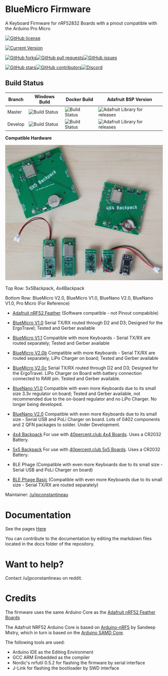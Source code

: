 # BlueMicro Firmware

A Keyboard Firmware for nRF52832 Boards with a pinout compatible with the Arduino Pro Micro

[![GitHub license](https://img.shields.io/github/license/jpconstantineau/BlueMicro_BLE.svg)](https://github.com/jpconstantineau/BlueMicro_BLE)

[![Current Version](https://img.shields.io/github/tag/jpconstantineau/BlueMicro_BLE.svg)](https://github.com/jpconstantineau/BlueMicro_BLE/tags)

[![GitHub forks](https://img.shields.io/github/forks/jpconstantineau/BlueMicro_BLE.svg)](https://github.com/jpconstantineau/BlueMicro_BLE/network)[![GitHub pull requests](https://img.shields.io/github/issues-pr/jpconstantineau/BlueMicro_BLE.svg)](https://github.com/jpconstantineau/BlueMicro_BLE)[![GitHub issues](https://img.shields.io/github/issues/jpconstantineau/BlueMicro_BLE.svg)](https://github.com/jpconstantineau/BlueMicro_BLE/issues)

[![GitHub stars](https://img.shields.io/github/stars/jpconstantineau/BlueMicro_BLE.svg)](https://github.com/jpconstantineau/BlueMicro_BLE/stargazers)[![GitHub contributors](https://img.shields.io/github/contributors/jpconstantineau/BlueMicro_BLE.svg)](https://github.com/jpconstantineau/BlueMicro_BLE/graphs/contributors)[![Discord](https://img.shields.io/discord/449593318247235589.svg)](https://discord.gg/ecnCR9P)

## Build Status
| Branch  | Windows Build  | Docker Build | Adafruit BSP Version  |
|---|---|---|---|
| Master  |  ![Build Status](http://toronto.jpconstantineau.com:8585/buildStatus/icon?job=BlueMicro_BLE%20-%20Push) | ![Build Status](http://toronto.jpconstantineau.com:8585/buildStatus/icon?job=BlueMicro_BLE-master-Docker-nrf52832)  |![Adafruit Library for releases](https://img.shields.io/github/release/adafruit/Adafruit_nRF52_Arduino.svg)  |
| Develop |![Build Status](http://toronto.jpconstantineau.com:8585/buildStatus/icon?job=BlueMicro_BLE-develop) | ![Build Status](http://toronto.jpconstantineau.com:8585/buildStatus/icon?job=BlueMicro_BLE-develop-Docker-nrf52832) | ![Adafruit Library for releases](https://img.shields.io/github/release/adafruit/Adafruit_nRF52_Arduino.svg)   |


**Compatible Hardware**  

![BlueMicro](/docs/images/BlueMicro_Hardware.jpg)

Top Row: 5x5Backpack, 4x4Backpack

Bottom Row: BlueMicro V2.0,  BlueMicro V1.0, BlueNano V2.0, BlueNano V1.0, Pro Micro (For Reference)



* [Adafruit nRF52 Feather](https://www.adafruit.com/product/3406) (Software compatible - not Pinout compabible)
* [BlueMicro V1.0](https://github.com/jpconstantineau/NRF52-Board/tree/master/EByte_E73)  Serial TX/RX routed through D2 and D3; Designed for the ErgoTravel; Tested and Gerber available
* [BlueMicro V1.1](https://github.com/jpconstantineau/NRF52-Board/tree/master/EByte_E73)  Compatible with more Keyboards - Serial TX/RX are routed separately; Tested and Gerber available
* [BlueMicro V2.0b](https://github.com/jpconstantineau/NRF52-Board/tree/master/EByte_E73_Batt) Compatible with more Keyboards - Serial TX/RX are routed separately, LiPo Charger on board; Tested and Gerber available 
* [BlueMicro V2.0c](https://github.com/jpconstantineau/NRF52-Board/tree/master/EByte_E73_Batt_ErgoTravel) Serial TX/RX routed through D2 and D3; Designed for the ErgoTravel. LiPo Charger on Board with battery connection connected to RAW pin. Tested and Gerber available.
* [BlueNano V1.0](https://github.com/jpconstantineau/NRF52-Board/tree/master/NRF52832-base/NRF52832%20Base) Compatible with even more Keyboards due to its small size 3.3v regulator on board; Tested and Gerber available, not recommended due to the on-board regulator and no LiPo Charger. No longer being developed.
* [BlueNano V2.0](https://github.com/jpconstantineau/NRF52-Board/tree/master/NRF52832-base/NRF52832%20Lipo) Compatible with even more Keyboards due to its small size - Serial USB and PoLi Charger on board. Lots of 0402 components and 2 QFN packages to solder. Under Development.
* [4x4 Backpack](https://github.com/jpconstantineau/NRF52-Board/tree/master/4x4_backpack/4x4_backpack) For use with [40percent.club 4x4 Boards](https://www.40percent.club/2018/01/4x4x4x4x4.html). Uses a CR2032 Battery.
* [5x5 Backpack](https://github.com/jpconstantineau/NRF52-Board/tree/master/5x5_backpack/5x5_backpack) For use with [40percent.club 5x5 Boards](https://www.40percent.club/2018/04/5x5.html). Uses a CR2032 Battery.

* BLE Phage       (Compatible with even more Keyboards due to its small size - Serial USB and PoLi Charger on board)
* [BLE Phage Basic](https://southpawdesign.net/products/blue-phage-basic?variant=8958741545020) (Compatible with even more Keyboards due to its small size - Serial TX/RX are routed separately)


Maintainer: [/u/jpconstantineau](https://github.com/jpconstantineau)  


# Documentation
See the pages [Here](http://bluemicro.jpconstantineau.com/#)

You can contribute to the documentation by editing the markdown files located in the docs folder of the repository.


# Want to help?
Contact /u/jpconstantineau on reddit.


# Credits

The firmware uses the same Arduino Core as the [Adafruit nRF52 Feather Boards](https://github.com/adafruit/Adafruit_nRF52_Arduino)

The Adafruit NRF52 Arduino Core is based on [Arduino-nRF5](https://github.com/sandeepmistry/arduino-nRF5) by Sandeep Mistry, which in turn is based on the [Arduino SAMD Core](https://github.com/arduino/ArduinoCore-samd).

The following tools are used:

- Arduino IDE as the Editing Environment
- GCC ARM Embedded as the compiler
- Nordic's nrfutil 0.5.2 for flashing the firmware by serial interface
- J-Link for flashing the bootloader by SWD interface
